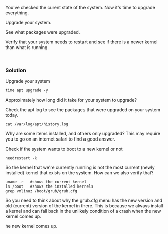 You've checked the curent state of the system. Now it's time to upgrade everything. 

Upgrade your system.

See what packages were upgraded.

Verify that your system needs to restart and see if there is a newer kernel than what is running.

<br>

### Solution


Upgrade your system

```plain
time apt upgrade -y
```

Approximately how long did it take for your system to upgrade?

Check the apt log to see the packages that were upgraded on your system today.

```plain
cat /var/log/apt/history.log
```

Why are some items installed, and others only upgraded? This may require you to go on an internet safari to find a good answer.

Check if the system wants to boot to a new kernel or not

```plain
needrestart -k
```

So the kernel that we're currently running is not the most current (newly installed) kernel that exists on the system. How can we also verify that?

```plain
uname -r   #shows the current kernel
ls /boot   #shows the installed kernels
grep vmlinuz /boot/grub/grub.cfg
```

So you need to think about why the grub.cfg menu has the new version and old (current) version of the kernel in there. This is because we always install a kernel and can fall back in the unlikely condition of a crash when the new kernel comes up.

he new kernel comes up.

